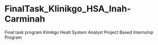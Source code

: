 # FinalTask_Klinikgo_HSA_Inah-Carminah
Final task program Klinikgo Healt System Analyst Project Based Internship Program
